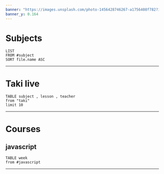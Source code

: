 ```yaml
---
banner: "https://images.unsplash.com/photo-1456428746267-a1756408f782?ixlib=rb-4.0.3&ixid=M3wxMjA3fDB8MHxwaG90by1wYWdlfHx8fGVufDB8fHx8fA%3D%3D&auto=format&fit=crop&w=1470&q=80"
banner_y: 0.164
---
```

# Subjects
```dataview
LIST 
FROM #subject 
SORT file.name ASC
```

---

# Taki live
```dataview
TABLE subject , lesson , teacher 
from "taki"
limit 10
```

---

# Courses
## javascript
```dataview
TABLE week
from #javascript 
```
---


